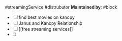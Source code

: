 #streamingService #distrubutor 
**Maintained by**: 
#block


- [ ] find best movies on kanopy
- [ ] Janus and Kanopy Relationship
- [ ] [[free streaming services]]
- [ ] 
